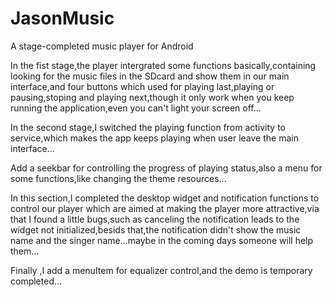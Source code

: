 # JasonMusic
A stage-completed music player for Android


In the fist stage,the player intergrated some functions basically,containing looking for the music files in the SDcard and show them in 
our main interface,and four buttons which used for playing last,playing or pausing,stoping and playing next,though it only work when you 
keep running the application,even you can't light your screen off...


In the second stage,I switched the playing function from activity to service,which makes the app keeps playing when user leave the main interface...

Add a seekbar for controlling the progress of playing status,also a menu for some functions,like changing the theme resources...

In this section,I completed the desktop widget and notification functions to control our player which are aimed at making the player more attractive,via that I found a little bugs,such as canceling the notification leads to the widget not initialized,besids that,the notification didn't show the music name and the singer name...maybe in the coming days someone will help them...

Finally ,I add a menuItem for equalizer control,and the demo is temporary completed...
